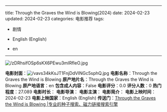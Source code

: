 
---
title: Through the Graves the Wind is Blowing(2024)
date: 2024-02-23
updated: 2024-02-23
categories: 电影推荐
tags:

- 剧情

- English (English)
- en
---

<img src="https://image.tmdb.org/t/p/original/zDRhsifOSp6sKX6PEwu3mIRfleO.jpg" alt="/zDRhsifOSp6sKX6PEwu3mIRfleO.jpg" title="/zDRhsifOSp6sKX6PEwu3mIRfleO.jpg">

**电影封面**：<img src="https://image.tmdb.org/t/p/w200/vavs34kKsJT1FnjDdVINGc5sphQ.jpg" alt="/vavs34kKsJT1FnjDdVINGc5sphQ.jpg" title="/vavs34kKsJT1FnjDdVINGc5sphQ.jpg">
**电影名称**：Through the Graves the Wind is Blowing
**原产地片名**：Through the Graves the Wind is Blowing
**原产地语言**：en
**包含成人内容**：False
**电影评分**：0.0
**评分人数**：0
**热门程度**：27.089
**电影时长**：
**电影导演**：
**电影主演**：
**电影简介**：
**电影上映时间**：2024-02-23
**电影上映国家**：English (English)
**传送门**：[Through the Graves the Wind is Blowing |专业的种子搜索、磁力链接搜索引擎](https://movie.amd794.com:2083/?search=Through%20the%20Graves%20the%20Wind%20is%20Blowing&ordering=&mode=match_phrase&page_size=10&page=1)

